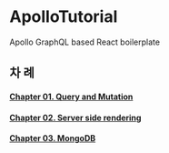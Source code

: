 # ApolloTutorial
Apollo GraphQL based React boilerplate

## 차 례

#### [Chapter 01. Query and Mutation](./docs/chapter-01-query-and-mutation.md)  
#### [Chapter 02. Server side rendering](./docs/chapter-02-server-side-rendering.md)  
#### [Chapter 03. MongoDB](./docs/chapter-03-mongodb.md)  
